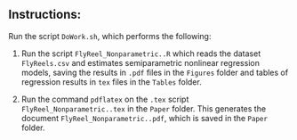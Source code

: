 ## Instructions:

Run the script ```DoWork.sh```, which performs the following:

1. Run the script ```FlyReel_Nonparametric..R```
which reads the dataset ```FlyReels.csv```
and estimates semiparametric nonlinear regression models,
saving the results in ```.pdf``` files in the 
```Figures``` folder and tables of regression results
in ```tex``` files in the ```Tables``` folder.

1. Run the command ```pdflatex```
on the ```.tex``` script ```FlyReel_Nonparametric..tex```
in the ```Paper``` folder.
This generates the document ```FlyReel_Nonparametric..pdf```,
which is saved in the ```Paper``` folder.
